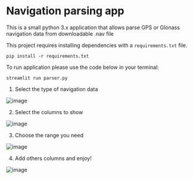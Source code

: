 # Navigation parsing app

This is a small python 3.x application that allows parse GPS or Glonass navigation data from downloadable .nav file

This project requires installing dependencies with a `requirements.txt` file.

```
pip install -r requirements.txt
```

To run application please use the code below in your terminal:

```
streamlit run parser.py
```

1. Select the type of navigation data


![image](https://user-images.githubusercontent.com/27200843/111651912-b491a000-8817-11eb-9e7a-31092e660661.png)

2. Select the columns to show


![image](https://user-images.githubusercontent.com/27200843/111652007-c5421600-8817-11eb-9da0-f4ada0ebc089.png)

3. Choose the range you need


![image](https://user-images.githubusercontent.com/27200843/111652140-e30f7b00-8817-11eb-9f0f-13106ca87d48.png)

4. Add others columns and enjoy!


![image](https://user-images.githubusercontent.com/27200843/111652803-6df07580-8818-11eb-8a2a-9eaad7a9c560.png)
